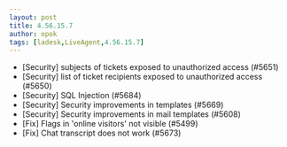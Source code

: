 ```yaml
---
layout: post
title: 4.56.15.7
author: opok
tags: [ladesk,LiveAgent,4.56.15.7]
---
```


- [Security] subjects of tickets exposed to unauthorized access (#5651)
- [Security] list of ticket recipients exposed to unauthorized access (#5650)
- [Security] SQL Injection (#5684)
- [Security] Security improvements in templates (#5669)
- [Security] Security improvements in mail templates (#5608)
- [Fix] Flags in 'online visitors' not visible (#5499)
- [Fix] Chat transcript does not work (#5673)
